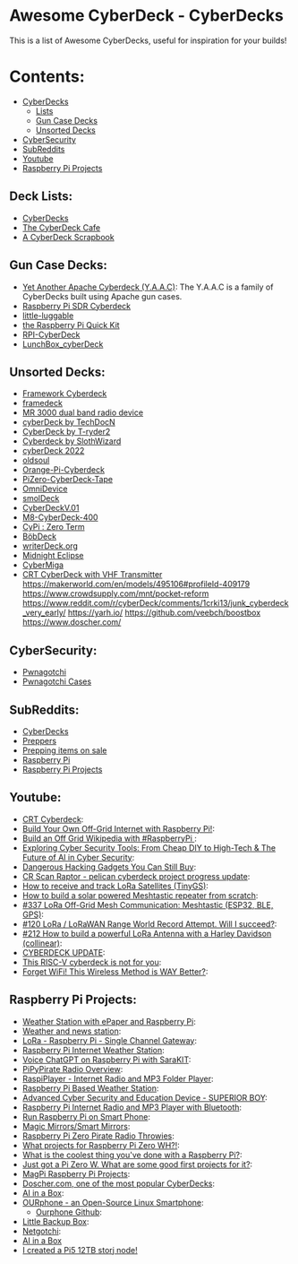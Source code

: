 <!-- ======================================== cyberdecks.md Start ======================================== -->


<!-- ------------------------------ Intro Start ------------------------------ -->

# Awesome CyberDeck - CyberDecks

This is a list of Awesome CyberDecks, useful for inspiration for your builds!

<!-- ------------------------------ Intro End ------------------------------ -->


<!-- ------------------------------ Overview Start ------------------------------ -->

# Contents:

- [CyberDecks](#CyberDecks)
  - [Lists](#Deck-Lists)
  - [Gun Case Decks](#Gun-Case-Decks)
  - [Unsorted Decks](#Unsorted-Decks)
- [CyberSecurity](#CyberSecurity)
- [SubReddits](#SubReddits)
- [Youtube](#Youtube)
- [Raspberry Pi Projects](#Raspberry-Pi-Projects)

<!-- ------------------------------ Overview Start ------------------------------ -->


<!-- ------------------------------ Cyberdecks Start ------------------------------ -->

<!-- ++++++++++++++++++++ Lists Start ++++++++++++++++++++ -->

## Deck Lists:

- [CyberDecks](https://www.reddit.com/r/cyberDeck/)
- [The CyberDeck Cafe](https://cyberdeck.cafe/)
- [A CyberDeck Scrapbook](https://scrapbox.io/CYBERDECK/)

<!-- ++++++++++++++++++++ Lists End ++++++++++++++++++++ -->


<!-- ++++++++++++++++++++ Gun Case Start ++++++++++++++++++++ -->

## Gun Case Decks:

- [Yet Another Apache Cyberdeck (Y.A.A.C)](https://www.reddit.com/r/cyberdeck/): The Y.A.A.C is a family of CyberDecks built using Apache gun cases.
- [Raspberry Pi SDR Cyberdeck](https://hackaday.io/project/174301-raspberry-pi-sdr-cyberdeck)
- [little-luggable](https://github.com/jbmorley/little-luggable)
- [the Raspberry Pi Quick Kit](https://www.doscher.com/the-raspberry-pi-quick-kit/)
- [RPI-CyberDeck](https://github.com/JFisch25200/RPI-CyberDeck)
- [LunchBox_cyberDeck](https://github.com/AndresBorray/LunchBox_cyberDeck)

<!-- ++++++++++++++++++++ Gun Case End ++++++++++++++++++++ -->


<!-- ++++++++++++++++++++ Unsorted Start ++++++++++++++++++++ -->

## Unsorted Decks:

- [Framework Cyberdeck](https://github.com/BenMakesEverything/cyberdeck)
- [framedeck](https://github.com/brickbots/framedeck)
- [MR 3000 dual band radio device](https://parallax_punch.artstation.com/projects/XL6eL)
- [cyberDeck by TechDocN](https://github.com/TechDocN/cyberDeck)
- [CyberDeck by T-ryder2](https://github.com/T-ryder2/CyberDeck)
- [Cyberdeck by SlothWizard](https://github.com/Sloth-Wizard/CyberDeck)
- [cyberDeck 2022](https://github.com/wdbm/cyberDeck_2022)
- [oldsoul](https://github.com/rconjoe/oldsoul)
- [Orange-Pi-Cyberdeck](https://github.com/Skitz67/Orange-Pi-Cyberdeck)
- [PiZero-CyberDeck-Tape](https://github.com/krum04/PiZero-CyberDeck-Tape)
- [OmniDevice](https://github.com/spacecadet85/CyberDeck--OmniDevice)
- [smolDeck](https://github.com/cjdaly/smolDeck)
- [CyberDeckV.01](https://github.com/ailynux/CyberDeckV.01)
- [M8-CyberDeck-400](https://github.com/Omodaka9375/M8-CyberDeck-400)
- [CyPi : Zero Term](https://github.com/Infer4Y/CyPi-Zero-Term)
- [BöbDeck](https://github.com/BobGaemes/BobDeck)
- [writerDeck.org](https://github.com/brsloan/writerDeck)
- [Midnight Eclipse](https://github.com/paradoxzss/Project-Midnight-Eclipse)
- [CyberMiga](https://github.com/SquishVic/CyberMiga)
- [CRT CyberDeck with VHF Transmitter](https://www.reddit.com/r/cyberDeck/comments/1e2habi/my_first_cyberdeck/)
https://makerworld.com/en/models/495106#profileId-409179
https://www.crowdsupply.com/mnt/pocket-reform
https://www.reddit.com/r/cyberDeck/comments/1crki13/junk_cyberdeck_very_early/
https://yarh.io/
https://github.com/veebch/boostbox
https://www.doscher.com/

<!-- ++++++++++++++++++++ Unsorted End ++++++++++++++++++++ -->

<!-- ------------------------------ Cyberdecks End ------------------------------ -->

<!-- ------------------------------ CyberSecurity Start ------------------------------ -->

## CyberSecurity:

- [Pwnagotchi](https://pwnagotchi.ai/)
- [Pwnagotchi Cases](https://pwnagotchi.org/3d-printable-cases/index.html)

<!-- ------------------------------ CyberSecurity End ------------------------------ -->

<!-- ------------------------------ SubReddits Start ------------------------------ -->

## SubReddits:

- [CyberDecks](http://www.reddit.com/r/cyberdeck/)
- [Preppers](https://www.reddit.com/r/preppers/)
- [Prepping items on sale](https://www.reddit.com/r/preppersales/)
- [Raspberry Pi](https://www.reddit.com/r/raspberry_pi/)
- [Raspberry Pi Projects](https://www.reddit.com/r/RASPBERRY_PI_PROJECTS/)


<!-- ------------------------------ SubReddits End ------------------------------ -->

<!-- ------------------------------ Youtube Start ------------------------------ -->

## Youtube:

- [CRT Cyberdeck](https://www.youtube.com/watch?v=Ty9pPNabPpQ): 
- [Build Your Own Off-Grid Internet with Raspberry Pi!](https://www.youtube.com/watch?v=Hp4hLpDFVyg): 
- [Build an Off Grid Wikipedia with #RaspberryPi ](https://www.youtube.com/watch?v=R63x2TXm0s8): 
- [Exploring Cyber Security Tools: From Cheap DIY to High-Tech & The Future of AI in Cyber Security](https://www.youtube.com/watch?v=6W-mYWzxx7Q): 
- [Dangerous Hacking Gadgets You Can Still Buy](https://www.youtube.com/watch?v=psTvjWSmpSE): 
- [CR Scan Raptor - pelican cyberdeck project progress update](https://www.youtube.com/watch?v=OgbbHiv4bus): 
- [How to receive and track LoRa Satellites (TinyGS)](https://www.youtube.com/watch?v=ltJQjqm5bKA): 
- [How to build a solar powered Meshtastic repeater from scratch](https://www.youtube.com/watch?v=8onU3Ov0qZw): 
- [#337 LoRa Off-Grid Mesh Communication: Meshtastic (ESP32, BLE, GPS)](https://www.youtube.com/watch?v=TY6m6fS8bxU): 
- [#120 LoRa / LoRaWAN Range World Record Attempt. Will I succeed?](https://www.youtube.com/watch?v=adhWIo-7gr4): 
- [#212 How to build a powerful LoRa Antenna with a Harley Davidson (collinear)](https://www.youtube.com/watch?v=lVD-dnYLv-U): 
- [CYBERDECK UPDATE](https://www.youtube.com/watch?v=VgqxieHGNsU): 
- [This RISC-V cyberdeck is not for you](https://www.youtube.com/watch?v=8qDGV6LTOnk): 
- [Forget WiFi! This Wireless Method is WAY Better?](https://www.youtube.com/watch?v=sLW_r0OVyok): 

<!-- ------------------------------ Youtube End ------------------------------ -->

<!-- ------------------------------ RPiProjects Start ------------------------------ -->

## Raspberry Pi Projects:

- [Weather Station with ePaper and Raspberry Pi](https://www.hackster.io/sridhar-rajagopal/weather-station-with-epaper-and-raspberry-pi-c26a70): 
- [Weather and news station](https://www.hackster.io/aerodynamics/weather-and-news-station-e-paper-and-raspberry-pi-a19fa3): 
- [LoRa - Raspberry Pi - Single Channel Gateway](https://www.hackster.io/ChrisSamuelson/lora-raspberry-pi-single-channel-gateway-cheap-d57d36): 
- [Raspberry Pi Internet Weather Station](https://www.hackster.io/4DMakers/raspberry-pi-internet-weather-station-f960c4): 
- [Voice ChatGPT on Raspberry Pi with SaraKIT](https://www.hackster.io/sarakit/voice-chatgpt-on-raspberry-pi-with-sarakit-c58ff7): 
- [PiPyPirate Radio Overview](https://learn.adafruit.com/pipypirate-radio/overview): 
- [RaspiPlayer - Internet Radio and MP3 Folder Player](https://www.hackster.io/Granpino/raspiplayer-internet-radio-and-mp3-folder-player-3ddfdf): 
- [Raspberry Pi Based Weather Station](https://www.hackster.io/hartmut-wendt/raspberry-pi-based-weather-station-a9a7dd): 
- [Advanced Cyber Security and Education Device - SUPERIOR BOY](https://www.hackster.io/superior-tech/advanced-cyber-security-and-education-device-superior-boy-133905): 
- [Raspberry Pi Internet Radio and MP3 Player with Bluetooth](https://www.hackster.io/Granpino/raspberry-pi-internet-radio-and-mp3-player-with-bluetooth-1aa591): 
- [Run Raspberry Pi on Smart Phone](https://www.hackster.io/theonlystephensimon/run-raspberry-pi-on-smart-phone-31b414): 
- [Magic Mirrors/Smart Mirrors](https://magicmirror.builders/): 
- [Raspberry Pi Zero Pirate Radio Throwies](https://makezine.com/projects/pirate-radio-throwies/): 
- [What projects for Raspberry Pi Zero WH?!](https://www.reddit.com/r/RASPBERRY_PI_PROJECTS/comments/14405pn/what_projects_for_raspberry_pi_zero_wh/): 
- [What is the coolest thing you've done with a Raspberry Pi?](https://www.quora.com/What-is-the-coolest-thing-youve-done-with-a-Raspberry-Pi): 
- [Just got a Pi Zero W. What are some good first projects for it?](https://www.reddit.com/r/RASPBERRY_PI_PROJECTS/comments/16b5t44/just_got_a_pi_zero_w_what_are_some_good_first/): 
- [MagPi Raspberry Pi Projects](https://magpi.raspberrypi.com/books/projects-1/pdf/download): 
- [Doscher.com, one of the most popular CyberDecks](https://www.doscher.com/): 
- [AI in a Box](https://github.com/usefulsensors/ai_in_a_box):
- [OURphone - an Open-Source Linux Smartphone](https://www.instructables.com/OURphone-an-Open-Source-Linux-Smartphone/):
  - [Ourphone Github](https://github.com/evanman83/OURS-project/):
- [Little Backup Box](https://github.com/outdoorbits/little-backup-box):
- [Netgotchi](https://github.com/MXZZ/Netgotchi/):
- [AI in a Box](https://www.crowdsupply.com/useful-sensors/ai-in-a-box)
- [I created a Pi5 12TB storj node!](https://www.reddit.com/r/raspberryDIY/comments/1dje4ud/i_created_a_pi5_12tb_storj_node/)

<!-- ------------------------------ RPiProjects End ------------------------------ -->


<!-- ------------------------------ Outro Start ------------------------------ -->

<!-- ------------------------------ Outro End ------------------------------ -->


<!-- ======================================== cyberdecks.md End ======================================== -->
